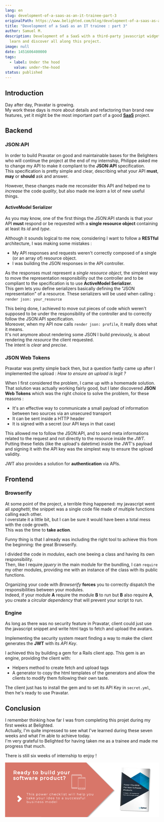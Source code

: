 ```yaml
---
lang: en
slug: development-of-a-saas-as-an-it-trainee-part-3
originalPath: https://www.belighted.com/blog/development-of-a-saas-as-an-it-trainee-part-3
title: "Development of a SaaS as an IT trainee : part 3"
author: Samuel M.
description: Development of a SaaS with a third-party javascript widget, what I
  learn and discover all along this project.
image: null
date: 1451606400000
tags:
  - label: Under the hood
    value: under-the-hood
status: published
---
```

Introduction
------------

Day after day, Pravatar is growing.  
My work these days is more about details and refactoring than brand new features, yet it might be the most important part of a good **[SaaS](/saas-guide-to-software-as-service)** project.

Backend
-------

### JSON:API

In order to build Pravatar on good and maintainable bases for the Belighters who will continue the project at the end of my internship, Philippe asked me to change my API to make it compliant to the **JSON:API** specification.  
This specification is pretty simple and clear, describing what your API **must**, **may** or **should** ask and answer.

However, these changes made me reconsider this API and helped me to _increase_ the code _quality_, but also made me _learn_ a lot of new useful things.

#### ActiveModel Serializer

As you may know, one of the first things the JSON:API stands is that your API **must** respond or be requested with a **single resource object** containing at least its _id_ and _type_.

Although it sounds logical to me now, considering I want to follow a **RESTful** architecture, I was making some mistakes :

*   My API responses and requests weren't correctly composed of a single (or an array of) resource object.
*   I was building the JSON responses in the API controller.

As the responses must represent a _single resource object_, the simplest way to move the representation responsibility out the controller and to be compliant to the specification is to use **ActiveModel Serializer**.  
This gem lets you define serializers basically defining the "JSON representation" of a resource. These serializers will be used when calling :  
`render json: your_resource`

This being done, I achieved to move out pieces of code which weren't supposed to be under the responsibility of the controller and to correctly follow the JSON:API specification.  
Moreover, when my API now calls `render json: profile`, it really does what it means.  
It's not anymore about rendering some JSON I build previously, is about rendering the _resource_ the client requested.  
The intent is _clear_ and _precise_.

### JSON Web Tokens

Pravatar was pretty simple back then, but a question fastly came up after I implemented the upload : _How to ensure an upload is legit ?_

When I first considered the problem, I came up with a homemade solution.  
That solution was actually working fairly good, but I later discovered **JSON Web Tokens** which was the right choice to solve the problem, for these reasons :

*   It's an effective way to communicate a small payload of information between two sources via an unsecured transport
*   It can be sent inside a HTTP header
*   It is signed with a secret (our API keys in that case)

This allowed me to follow the JSON:API, and to send meta informations related to the request and not directly to the resource inside the _JWT_.  
Putting these fields (like the upload's datetime) inside the JWT's payload and signing it with the API key was the simplest way to ensure the upload validity.

JWT also provides a solution for **authentication** via APIs.

Frontend
--------

### Browserify

At some point of the project, a terrible thing happened: my javascript went all _spaghetti_; the snippet was a single code file made of multiple functions calling each other.  
I overstate it a little bit, but I can be sure it would have been a total mess with the code growth.  
This was the time to **take action**.

Funny thing is that I already was including the right tool to achieve this from the beginning: the great Browserify.

I divided the code in _modules_, each one beeing a class and having its own responsibility.  
Then, like I require _jquery_ in the main module for the bundling, I can `require` my other modules, providing me with an instance of the class with its public functions.

Organizing your code with _Browserify_ **forces** you to correctly dispatch the responsibilities between your modules.  
Indeed, if your module **A** require the module **B** to run but **B** also require **A**, you create a _circular dependency_ that will prevent your script to run.

### Engine

As long as there was no security feature in Pravatar, client could just use the javascript snippet and write html tags to fetch and upload the avatars.

Implementing the security system meant finding a way to make the client generates the **JWT** with its _API Key_.

I achieved this by building a gem for a Rails client app. This gem is an engine, providing the client with:

*   Helpers method to create fetch and upload tags
*   A generator to copy the html templates of the generators and allow the clients to modify them following their own taste.

The client just has to install the gem and to set its API Key in `secret.yml`, then he's ready to use Pravatar.

Conclusion
----------

I remember thinking how far I was from completing this projet during my first weeks at Belighted.  
Actually, I'm quite impressed to see what I've learned during these seven weeks and what I'm able to achieve today.  
I'm very grateful to Belighted for having taken me as a trainee and made me progress that much.

There is still six weeks of internship to enjoy !  
  
[![New Call-to-action](/content/images/legacy/UPTtKvQU_5rjKfQJ1Qjwk.png)](https://cta-redirect.hubspot.com/cta/redirect/1684659/fb3606cc-cc1b-47d0-ae85-2c9f69837fe2)